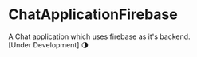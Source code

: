# ChatApplicationFirebase
A Chat application which uses firebase as it's backend.  
[Under Development] :last_quarter_moon:
